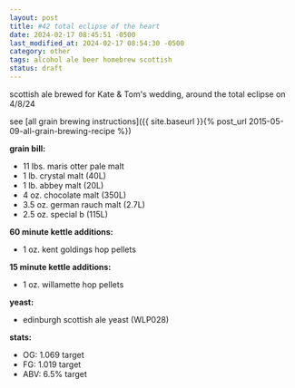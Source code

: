 ```yaml
---
layout: post
title: #42 total eclipse of the heart
date: 2024-02-17 08:45:51 -0500
last_modified_at: 2024-02-17 08:54:30 -0500
category: other
tags: alcohol ale beer homebrew scottish
status: draft
---
```


scottish ale brewed for Kate & Tom's wedding, around the total eclipse on 4/8/24

see [all grain brewing instructions]({{ site.baseurl }}{% post_url 2015-05-09-all-grain-brewing-recipe %})

**grain bill:**

* 11 lbs. maris otter pale malt
* 1 lb. crystal malt (40L)
* 1 lb. abbey malt (20L)
* 4 oz. chocolate malt (350L)
* 3.5 oz. german rauch malt (2.7L)
* 2.5 oz. special b (115L)

**60 minute kettle additions:**

* 1 oz. kent goldings hop pellets

**15 minute kettle additions:**

* 1 oz. willamette hop pellets

**yeast:**

* edinburgh scottish ale yeast (WLP028)

**stats:**

* OG: 1.069 target
* FG: 1.019 target
* ABV: 6.5% target
